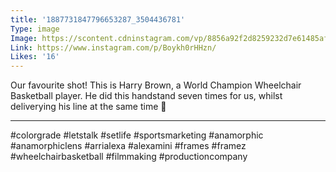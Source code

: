 ```yaml
---
title: '1887731847796653287_3504436781'
Type: image
Image: https://scontent.cdninstagram.com/vp/8856a92f2d8259232d7e61485af66a81/5C4E9EB1/t51.2885-15/sh0.08/e35/s640x640/42400817_483570828823709_2040080219138258655_n.jpg
Link: https://www.instagram.com/p/Boykh0rHHzn/
Likes: '16'
---
```


Our favourite shot! This is Harry Brown, a World Champion Wheelchair Basketball player. He did this handstand seven times for us, whilst deliverying his line at the same time 💪
______________________________
#colorgrade #letstalk #setlife  #sportsmarketing #anamorphic #anamorphiclens #arrialexa #alexamini #frames #framez #wheelchairbasketball #filmmaking #productioncompany